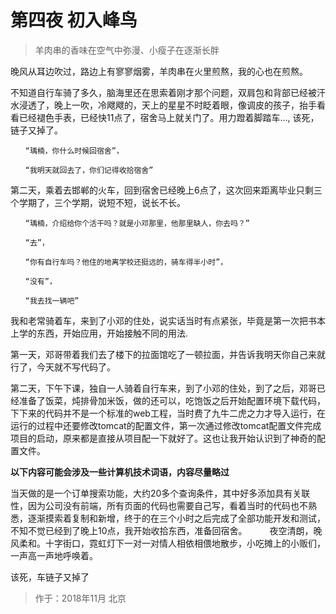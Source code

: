 # 第四夜 初入峰鸟

> 羊肉串的香味在空气中弥漫、小瘦子在逐渐长胖

晚风从耳边吹过，路边上有寥寥烟雾，羊肉串在火里煎熬，我的心也在煎熬。

不知道自行车骑了多久，脑海里还在思索着刚才那个问题，双肩包和背部已经被汗水浸透了，晚上一吹，冷飕飕的，天上的星星不时眨着眼，像调皮的孩子，抬手看看已经褪色手表，已经快11点了，宿舍马上就关门了。用力蹬着脚踏车..., 该死，链子又掉了。

```
　　“瑀楠，你什么时候回宿舍”，

　　“我明天就回去了，你们记得收拾宿舍”
```

第二天，乘着去邯郸的火车，回到宿舍已经晚上6点了，这次回来距离毕业只剩三个学期了，三个学期，说短不短，说长不长。

```
　　“瑀楠，介绍给你个活干吗？就是小邓那里，他那里缺人，你去吗？”

　　“去”，

　　“你有自行车吗？他住的地离学校还挺远的，骑车得半小时”，

　　“没有”，

　　“我去找一辆吧”
```
我和老常骑着车，来到了小邓的住处，说实话当时有点紧张，毕竟是第一次把书本上学的东西，开始应用，开始接触不同的用法.

第一天，邓哥带着我们去了楼下的拉面馆吃了一顿拉面，并告诉我明天你自己来就行了，今天就不写代码了。

第二天，下午下课，独自一人骑着自行车来，到了小邓的住处，到了之后，邓哥已经准备了饭菜，炖排骨加米饭，做的还可以，吃饱饭之后开始配置环境下载代码，下下来的代码并不是一个标准的web工程，当时费了九牛二虎之力才导入运行，在运行的过程中还要修改tomcat的配置文件，第一次通过修改tomcat配置文件完成项目的启动，原来都是直接从项目配一下就好了。这也让我开始认识到了神奇的配置文件。

**以下内容可能会涉及一些计算机技术词语，内容尽量略过**

当天做的是一个订单搜索功能，大约20多个查询条件，其中好多添加具有关联性，因为公司没有前端，所有页面的代码也需要自己写，看着当时的代码也不熟悉，逐渐摸索着复制和新增，终于的在三个小时之后完成了全部功能开发和测试，不知不觉已经到了晚上10点，我开始收拾东西，准备回宿舍。
　　
夜空清朗，晚风柔和。十字街口，霓虹灯下一对一对情人相依相偎地散步，小吃摊上的小贩们，一声高一声地呼唤着。
　　

该死，车链子又掉了

> 作于：2018年11月 北京
